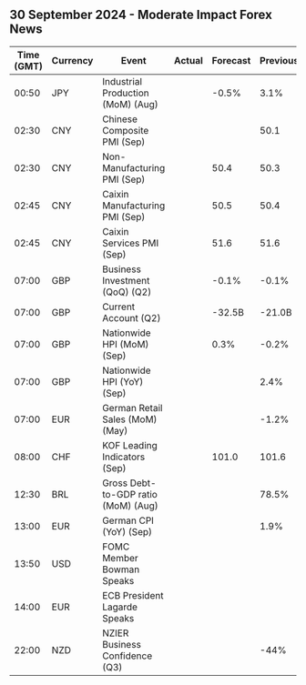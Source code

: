 ## 30 September 2024 - Moderate Impact Forex News

| Time (GMT) | Currency | Event | Actual | Forecast | Previous |
|------|----------|-------|--------|----------|----------|
| 00:50 | JPY | Industrial Production (MoM) (Aug) |  | -0.5% | 3.1% |
| 02:30 | CNY | Chinese Composite PMI (Sep) |  |  | 50.1 |
| 02:30 | CNY | Non-Manufacturing PMI (Sep) |  | 50.4 | 50.3 |
| 02:45 | CNY | Caixin Manufacturing PMI (Sep) |  | 50.5 | 50.4 |
| 02:45 | CNY | Caixin Services PMI (Sep) |  | 51.6 | 51.6 |
| 07:00 | GBP | Business Investment (QoQ) (Q2) |  | -0.1% | -0.1% |
| 07:00 | GBP | Current Account (Q2) |  | -32.5B | -21.0B |
| 07:00 | GBP | Nationwide HPI (MoM) (Sep) |  | 0.3% | -0.2% |
| 07:00 | GBP | Nationwide HPI (YoY) (Sep) |  |  | 2.4% |
| 07:00 | EUR | German Retail Sales (MoM) (May) |  |  | -1.2% |
| 08:00 | CHF | KOF Leading Indicators (Sep) |  | 101.0 | 101.6 |
| 12:30 | BRL | Gross Debt-to-GDP ratio (MoM) (Aug) |  |  | 78.5% |
| 13:00 | EUR | German CPI (YoY) (Sep) |  |  | 1.9% |
| 13:50 | USD | FOMC Member Bowman Speaks |  |  |  |
| 14:00 | EUR | ECB President Lagarde Speaks |  |  |  |
| 22:00 | NZD | NZIER Business Confidence (Q3) |  |  | -44% |

